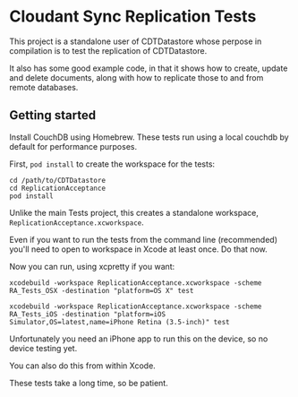 # Cloudant Sync Replication Tests

This project is a standalone user of CDTDatastore whose perpose in compilation is
to test the replication of CDTDatastore.

It also has some good example code, in that it shows how to create, update and delete
documents, along with how to replicate those to and from remote databases.

## Getting started

Install CouchDB using Homebrew. These tests run using a local couchdb by
default for performance purposes.

First, `pod install` to create the workspace for the tests:

```
cd /path/to/CDTDatastore
cd ReplicationAcceptance
pod install
```

Unlike the main Tests project, this creates a standalone workspace, 
`ReplicationAcceptance.xcworkspace`.

Even if you want to run the tests from the command line (recommended) you'll
need to open to workspace in Xcode at least once. Do that now.

Now you can run, using xcpretty if you want:

```
xcodebuild -workspace ReplicationAcceptance.xcworkspace -scheme RA_Tests_OSX -destination "platform=OS X" test

xcodebuild -workspace ReplicationAcceptance.xcworkspace -scheme RA_Tests_iOS -destination "platform=iOS Simulator,OS=latest,name=iPhone Retina (3.5-inch)" test
```

Unfortunately you need an iPhone app to run this on the device, so no device testing yet.

You can also do this from within Xcode.

These tests take a long time, so be patient.
